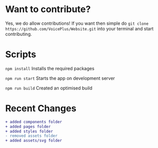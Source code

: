 # Want to contribute?
Yes, we do allow contributions! If you want then simple do ` git clone https://github.com/VoicePlus/Website.git ` into your terminal and start contributing.

# Scripts
` npm install ` Installs the required packages

` npm run start ` Starts the app on development server

` npm run build ` Created an optimised build

# Recent Changes
```diff
+ added components folder
+ added pages folder
+ added styles folder
- removed assets folder
+ added assets/svg folder